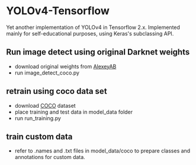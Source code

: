 # YOLOv4-Tensorflow

Yet another implementation of YOLOv4 in Tensorflow 2.x. Implemented mainly for self-educational purposes, using Keras's subclassing API.

## Run image detect using original Darknet weights

- download original weights from [AlexeyAB](https://github.com/AlexeyAB/darknet/releases/download/darknet_yolo_v3_optimal/yolov4.weights)
- run image_detect_coco.py

## retrain using coco data set

- download [COCO](https://cocodataset.org/#home) dataset
- place training and test data in model_data folder
- run run_training.py

## train custom data

- refer to .names and .txt files in model_data/coco to prepare classes and annotations for custom data.
